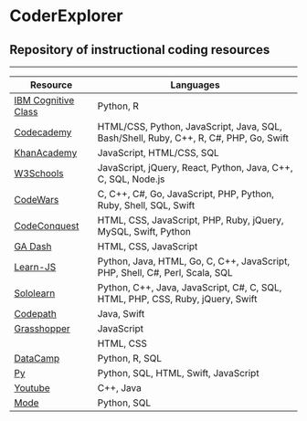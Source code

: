 # CoderExplorer
Repository of instructional coding resources
---
---
| Resource                                          |  Languages |
|---------------------------------------------------|------------|
| [IBM Cognitive Class](https://cognitiveclass.ai/) | Python, R  |
| [Codecademy](https://www.codecademy.com/) | HTML/CSS, Python, JavaScript, Java, SQL, Bash/Shell, Ruby, C++, R, C#, PHP, Go, Swift  |
| [KhanAcademy](https://www.khanacademy.org/computing/computer-programming) | JavaScript, HTML/CSS, SQL  |
| [W3Schools](https://www.w3schools.com/) | JavaScript, jQuery, React, Python, Java, C++, C, SQL, Node.js  |
| [CodeWars](https://www.codewars.com/) | C, C++, C#, Go, JavaScript, PHP, Python, Ruby, Shell, SQL, Swift  |
| [CodeConquest](https://www.codeconquest.com/tutorials) | HTML, CSS, JavaScript, PHP, Ruby, jQuery, MySQL, Swift, Python  |
| [GA Dash](https://dash.generalassemb.ly/) | HTML, CSS, JavaScript  |
| [Learn-JS](https://www.learn-js.org/) | Python, Java, HTML, Go, C, C++, JavaScript, PHP, Shell, C#, Perl, Scala, SQL  |
| [Sololearn](https://www.sololearn.com/Courses/) | Python, C++, Java, JavaScript, C#, C, SQL, HTML, PHP, CSS, Ruby, jQuery, Swift  |
|[Codepath](https://codepath.org/classes)| Java, Swift |
|[Grasshopper](https://learn.grasshopper.app/)| JavaScript |
|[<inclusion>](https://courses.incl.us/learn-html-css/)| HTML, CSS |
|[DataCamp](https://www.datacamp.com/)| Python, R, SQL |
|[Py](https://www.getpy.com/mobile)| Python, SQL, HTML, Swift, JavaScript |
|[Youtube](https://www.youtube.com/channel/UCZCFT11CWBi3MHNlGf019nw)| C++, Java |
|[Mode](https://mode.com/resources/)| Python, SQL |
